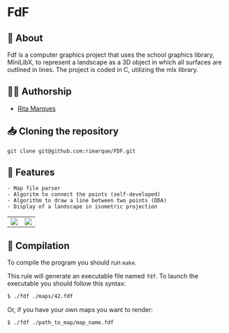 # **FdF**

## :speech_balloon: **About**
Fdf is a computer graphics project that uses  the school graphics library, MiniLibX,  to represent a landscape as a 3D object in which all surfaces are outlined in lines. 
The project is coded in C, utilizing the mlx library.

## 🙋‍♀️ **Authorship**
- [Rita Marques](https://github.com/rimarque)

## :inbox_tray: **Cloning the repository**

```shell
git clone git@github.com:rimarque/FDF.git 
```

## 💎 **Features**
```
- Map file parser
- Algoritm to connect the points (self-developed)
- Algorithm to draw a line between two points (DDA)
- Display of a landscape in isometric projection
```


<table align=center>
	<tbody>
		<tr>
			<td><image src="img/42.png"></td>
			<td><image src="img/t1.png"></td>
		</tr>
	</tbody>
</table>

## :link: **Compilation**
To compile the program you should run `make`.

This rule will generate an executable file named `fdf`. To launch the executable you should follow this syntax:

```sh
$ ./fdf ./maps/42.fdf
```
Or, if you have your own maps you want to render:

```sh
$ ./fdf ./path_to_map/map_name.fdf
```
